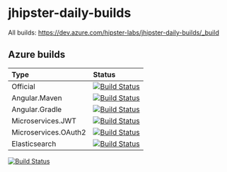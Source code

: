 # jhipster-daily-builds

All builds: https://dev.azure.com/hipster-labs/jhipster-daily-builds/_build

## Azure builds

| Type                 | Status                                                |
|:---------------------|:------------------------------------------------------|
| Official             | [![Build Status][img-official]][azure-url]            |
| Angular.Maven        | [![Build Status][img-angular-maven]][azure-url]       |
| Angular.Gradle       | [![Build Status][img-angular-gradle]][azure-url]      |
| Microservices.JWT    | [![Build Status][img-ms-jwt]][azure-url]              |
| Microservices.OAuth2 | [![Build Status][img-ms-oauth2]][azure-url]           |
| Elasticsearch        | [![Build Status][img-elasticsearch]][azure-url]       |

[![Build Status](https://dev.azure.com/hipster-labs/jhipster-daily-builds/_apis/build/status/official)](https://dev.azure.com/hipster-labs/jhipster-daily-builds/_build/latest?definitionId=5)

[azure-url]: https://dev.azure.com/hipster-labs/jhipster-daily-builds/_build/latest?definitionId=5
[img-official]: https://dev.azure.com/hipster-labs/jhipster-daily-builds/_apis/build/status/official
[img-angular-maven]: https://dev.azure.com/hipster-labs/jhipster-daily-builds/_apis/build/status/Angular.Maven
[img-angular-gradle]: https://dev.azure.com/hipster-labs/jhipster-daily-builds/_apis/build/status/Angular.Gradle
[img-ms-jwt]: https://dev.azure.com/hipster-labs/jhipster-daily-builds/_apis/build/status/Microservices.JWT
[img-ms-oauth2]: https://dev.azure.com/hipster-labs/jhipster-daily-builds/_apis/build/status/Microservices.OAuth2
[img-elasticsearch]: https://dev.azure.com/hipster-labs/jhipster-daily-builds/_apis/build/status/Elasticsearch
